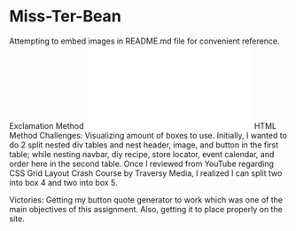 # Miss-Ter-Bean

Attempting to embed images in README.md file for convenient reference.
Exclamation Method
![](Miss-Ter-Bean/Java.pdf)
HTML Method
<imr src="Miss-Ter-Bean/Java.pdf">
Challenges:
Visualizing amount of boxes to use. Initially, I wanted to do 2 split nested div tables and nest header, image, and button in the first table; while nesting navbar, diy recipe, store locator, event calendar, and order here in the second table. Once I reviewed from YouTube regarding CSS Grid Layout Crash Course by Traversy Media, I realized I can split two into box 4 and two into box 5. 

Victories:
Getting my button quote generator to work which was one of the main objectives of this assignment. Also, getting it to place properly on the site.
